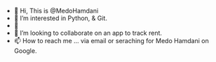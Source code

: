 - 👋 Hi, This is @MedoHamdani
- 👀 I’m interested in Python, & Git.
- 🌱 
- 💞️ I’m looking to collaborate on an app to track rent.
- 📫 How to reach me ... via email or seraching for Medo Hamdani on Google.

<!---
MedoHamdani/MedoHamdani is a ✨ special ✨ repository because its `README.md` (this file) appears on your GitHub profile.
You can click the Preview link to take a look at your changes.
--->
